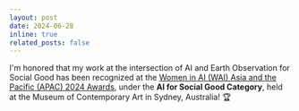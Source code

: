 ```yaml
---
layout: post
date: 2024-06-28
inline: true
related_posts: false
---
```


I'm honored that my work at the intersection of AI and Earth Observation for Social Good has been recognized at the <a href="https://www.linkedin.com/posts/women-in-ai-asia-pacific-apac-_aiaustralia-artificialintelligence-machinelearning-activity-7214190359763910656-fN-V?utm_source=share&utm_medium=member_desktop&rcm=ACoAABctc-8BPMF67r0yW6IaRQDuVQWL0-QA_TQ">Women in AI (WAI) Asia and the Pacific (APAC) 2024 Awards</a>, under the <b>AI for Social Good Category</b>, held at the Museum of Contemporary Art in Sydney, Australia! 🏆
